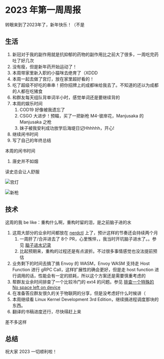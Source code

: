 # 2023 年第一周周报

转眼来到了2023年了，新年快乐！（不是

## 生活

1. 新冠对于我的副作用就是抗抑郁的药物的副作用比之前大了很多，一周吃完药吐了好几次
2. 没有瘦，但是新年药开始运动了！
3. 本周带家里新入职的小猫咪去绝育了（XDDD
4. 本周一起去做了宫灯，放在家里超好看的！
5. 吃了超级不好吃的串串！把你招牌上的成都味给我去了。不知道的还以为成都的人都在吃猪食
6. 和群友每天组队背单词半小时，感觉单词还是要继续背的
7. 本周的娱乐时间
    1. COD19 好像被我遗忘了
    2. CSGO 大进步！预瞄，买了一把新枪 M4-彼岸花，Manjusaka 的 Manjusaka 之枪
    3. 妹子被我安利成功放学后海堤日记Hhhhhh，开心!
8. 继续闲书时间
9. 写了自己的年终总结

本周的闲书时间

1. 唐史并不如烟

读史总会让人舒服

![宫灯](https://user-images.githubusercontent.com/7054676/211344377-e5237cd9-f924-4526-ae21-1d8c5b38c78a.jpg)

![新枪](https://user-images.githubusercontent.com/7054676/211344509-ed8dc745-a6e1-4279-82e0-fc4c53602b01.png)

## 技术

这周的我 be like：重构什么啊，重构时留的泪，是之前脑子进的水

1. 这周大部分的业余时间都放在 [nerdctl](https://github.com/containerd/nerdctl) 上了，预计这样的节奏还会持续两个月
    1. 一周肝了/合并进去了 8个 PR，心里憔悴，，我当时开坑脑子进水了。。参见 [脑子进水记录](https://github.com/containerd/nerdctl/pulls?q=is%3Apr+author%3AZheaoli+)
    2. 比起预期来，重构的过程还是有点波折。不过很多事情感觉也没法提前预估
2. 业务剩下的时间去搞了搞 Envoy 的 WASM，Envoy WASM 支持走 Host Function 进行 gRPC Call，这样扩展性的确会更好，但是走 host function 进行调用的话，性能会有一定的损耗，所以这个方案还是需要慎重考虑的
3. 帮群友业余时间排查了一个比较冷门的 ext4 的问题。参见 [排查一个特殊的 No space left on device](https://www.manjusaka.blog/posts/2023/01/07/special-case-no-space-left-on-device/)
4. 在准备答应群友很久的关于物联网的分享，但是没考虑好什么时候讲（
5. 本周继续看 Linux Kernel Development 3rd Edition，继续搞进程调度那块的东西。
6. 翻译的书稿进度还行，尽快得赶上来

差不多这样

## 总结

祝大家 2023 一切顺利啦！
